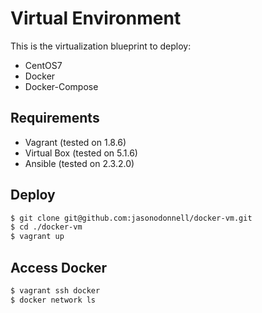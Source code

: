 # Virtual Environment

This is the virtualization blueprint to deploy:
* CentOS7
* Docker
* Docker-Compose

## Requirements
* Vagrant (tested on 1.8.6)
* Virtual Box (tested on 5.1.6)
* Ansible (tested on 2.3.2.0)

## Deploy

```bash
$ git clone git@github.com:jasonodonnell/docker-vm.git
$ cd ./docker-vm
$ vagrant up
```

## Access Docker 

```bash
$ vagrant ssh docker
$ docker network ls
```
